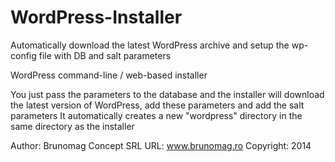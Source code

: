 WordPress-Installer
===================

Automatically download the latest WordPress archive and setup the wp-config file with DB and salt parameters 

 WordPress command-line / web-based installer 
  
  You just pass the parameters to the database and the installer will download the latest version
  of WordPress, add these parameters and add the salt parameters
  It automatically creates a new "wordpress" directory in the same directory as the installer
  
  Author: Brunomag Concept SRL
  URL: www.brunomag.ro
  Copyright: 2014